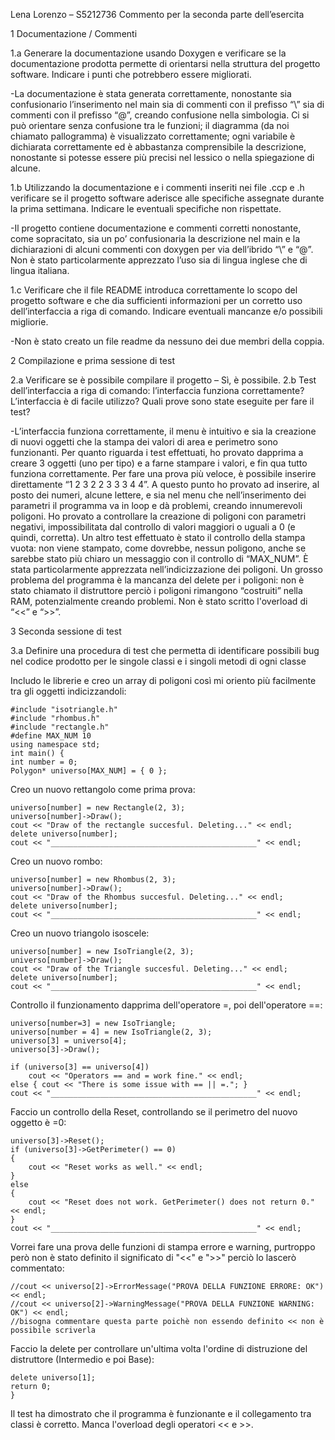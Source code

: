 Lena Lorenzo – S5212736 
Commento per la seconda parte dell’esercita

1 Documentazione / Commenti

1.a Generare la documentazione usando Doxygen e verificare se la documentazione prodotta permette di orientarsi nella struttura del progetto software. Indicare i punti che potrebbero essere migliorati.

-La documentazione è stata generata correttamente, nonostante sia confusionario l’inserimento nel main sia di commenti con il prefisso “\” sia di commenti con il prefisso “@”, creando confusione nella simbologia. Ci si può orientare senza confusione tra le funzioni; il diagramma (da noi chiamato pallogramma) è visualizzato correttamente; ogni variabile è dichiarata correttamente ed è abbastanza comprensibile la descrizione, nonostante si potesse essere più precisi nel lessico o nella spiegazione di alcune.

1.b Utilizzando la documentazione e i commenti inseriti nei file .ccp e .h verificare se il progetto software aderisce alle specifiche assegnate durante la prima settimana. Indicare le eventuali specifiche non rispettate.

-Il progetto contiene documentazione e commenti corretti nonostante, come sopracitato, sia un po’ confusionaria la descrizione nel main e la dichiarazioni di alcuni commenti con doxygen per via dell’ibrido “\” e “@”. Non è stato particolarmente apprezzato l’uso sia di lingua inglese che di lingua italiana.

1.c Verificare che il file README introduca correttamente lo scopo del progetto software e che dia sufficienti informazioni per un corretto uso dell’interfaccia a riga di comando. Indicare eventuali mancanze e/o possibili migliorie.

-Non è stato creato un file readme da nessuno dei due membri della coppia.


2 Compilazione e prima sessione di test

2.a Verificare se è possibile compilare il progetto – Sì, è possibile.
2.b Test dell’interfaccia a riga di comando: l’interfaccia funziona correttamente? L’interfaccia è di facile utilizzo? Quali prove sono state eseguite per fare il test? 

-L’interfaccia funziona correttamente, il menu è intuitivo e sia la creazione di nuovi oggetti che la stampa dei valori di area e perimetro sono funzionanti.
Per quanto riguarda i test effettuati, ho provato dapprima a creare 3 oggetti (uno per tipo) e a farne stampare i valori, e fin qua tutto funziona correttamente.
Per fare una prova più veloce, è possibile inserire direttamente “1 2 3  2  2 3  3  3 4  4”.
A questo punto ho provato ad inserire, al posto dei numeri, alcune lettere, e sia nel menu che nell’inserimento dei parametri il programma va in loop e dà problemi, creando innumerevoli poligoni.
Ho provato a controllare la creazione di poligoni con parametri negativi, impossibilitata dal controllo di valori maggiori o uguali a 0 (e quindi, corretta).
Un altro test effettuato è stato il controllo della stampa vuota: non viene stampato, come dovrebbe, nessun poligono, anche se sarebbe stato più chiaro un messaggio con il controllo di “MAX_NUM”.
È stata particolarmente apprezzata nell’indicizzazione dei poligoni.
Un grosso problema del programma è la mancanza del delete per i poligoni: non è stato chiamato il distruttore perciò i poligoni rimangono “costruiti” nella RAM, potenzialmente creando problemi.
Non è stato scritto l'overload di “<<” e “>>”.




3 Seconda sessione di test

3.a Definire una procedura di test che permetta di identificare possibili bug nel codice prodotto per le singole classi e i singoli metodi di ogni classe




Includo le librerie e creo un array di poligoni così mi oriento più facilmente tra gli oggetti indicizzandoli:

	#include "isotriangle.h"
	#include "rhombus.h"
	#include "rectangle.h"
	#define MAX_NUM 10
	using namespace std;
	int main() {
	int number = 0;
	Polygon* universo[MAX_NUM] = { 0 };

Creo un nuovo rettangolo come prima prova:

	universo[number] = new Rectangle(2, 3);
	universo[number]->Draw();
	cout << "Draw of the rectangle succesful. Deleting..." << endl;
	delete universo[number];
	cout << "______________________________________________" << endl;

Creo un nuovo rombo:

	universo[number] = new Rhombus(2, 3);
	universo[number]->Draw();
	cout << "Draw of the Rhombus succesful. Deleting..." << endl;
	delete universo[number];
	cout << "______________________________________________" << endl;

Creo un nuovo triangolo isoscele:

	universo[number] = new IsoTriangle(2, 3);
	universo[number]->Draw();
	cout << "Draw of the Triangle succesful. Deleting..." << endl;
	delete universo[number];
	cout << "______________________________________________" << endl;

Controllo il funzionamento dapprima dell'operatore =, poi dell'operatore ==:

	universo[number=3] = new IsoTriangle;
	universo[number = 4] = new IsoTriangle(2, 3);
	universo[3] = universo[4];
	universo[3]->Draw();

	if (universo[3] == universo[4])
		cout << "Operators == and = work fine." << endl;
	else { cout << "There is some issue with == || =."; }
	cout << "______________________________________________" << endl;

Faccio un controllo della Reset, controllando se il perimetro del nuovo oggetto è =0:

	universo[3]->Reset();
	if (universo[3]->GetPerimeter() == 0)
	{
		cout << "Reset works as well." << endl;
	}
	else
	{
		cout << "Reset does not work. GetPerimeter() does not return 0." << endl;
	}
	cout << "______________________________________________" << endl;

Vorrei fare una prova delle funzioni di stampa errore e warning, purtroppo però non è stato definito il significato di "<<" e ">>" perciò lo lascerò commentato:

	//cout << universo[2]->ErrorMessage("PROVA DELLA FUNZIONE ERRORE: OK") << endl;
	//cout << universo[2]->WarningMessage("PROVA DELLA FUNZIONE WARNING: OK") << endl;
	//bisogna commentare questa parte poichè non essendo definito << non è possibile scriverla
	
Faccio la delete per controllare un'ultima volta l'ordine di distruzione del distruttore (Intermedio e poi Base):

	delete universo[1];
	return 0;
	}
	
	
Il test ha dimostrato che il programma è funzionante e il collegamento tra classi è corretto.
Manca l'overload degli operatori << e >>. 

